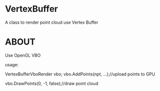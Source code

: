# VertexBuffer
A class to render point cloud use Vertex Buffer

ABOUT
================================================================================
Use OpenGL VBO

usage:

VertexBufferVboRender vbo;
vbo.AddPoints(npt, ...);//upload points to GPU

vbo.DrawPoints(0, -1,  false);//draw point cloud
